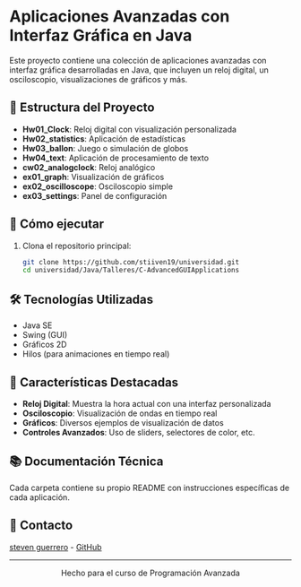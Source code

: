 # Aplicaciones Avanzadas con Interfaz Gráfica en Java

Este proyecto contiene una colección de aplicaciones avanzadas con interfaz gráfica desarrolladas en Java, que incluyen un reloj digital, un osciloscopio, visualizaciones de gráficos y más.

## 📂 Estructura del Proyecto

- **Hw01_Clock**: Reloj digital con visualización personalizada
- **Hw02_statistics**: Aplicación de estadísticas
- **Hw03_ballon**: Juego o simulación de globos
- **Hw04_text**: Aplicación de procesamiento de texto
- **cw02_analogclock**: Reloj analógico
- **ex01_graph**: Visualización de gráficos
- **ex02_oscilloscope**: Osciloscopio simple
- **ex03_settings**: Panel de configuración

## 🚀 Cómo ejecutar

1. Clona el repositorio principal:
   ```bash
   git clone https://github.com/stiiven19/universidad.git
   cd universidad/Java/Talleres/C-AdvancedGUIApplications
   ```


## 🛠 Tecnologías Utilizadas

- Java SE
- Swing (GUI)
- Gráficos 2D
- Hilos (para animaciones en tiempo real)

## 📝 Características Destacadas

- **Reloj Digital**: Muestra la hora actual con una interfaz personalizada
- **Osciloscopio**: Visualización de ondas en tiempo real
- **Gráficos**: Diversos ejemplos de visualización de datos
- **Controles Avanzados**: Uso de sliders, selectores de color, etc.

## 📚 Documentación Técnica

Cada carpeta contiene su propio README con instrucciones específicas de cada aplicación.

## 📧 Contacto
[steven guerrero](mailto:stiiven19lol@gmail.com) - [GitHub](https://github.com/stiiven19)

---

<div align="center">
  Hecho para el curso de Programación Avanzada
</div>
